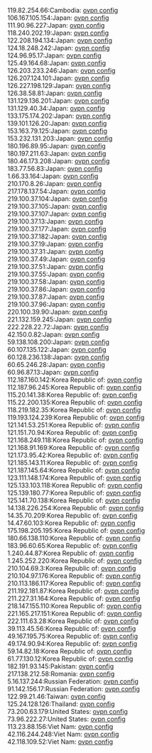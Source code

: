 119.82.254.66:Cambodia: [ovpn config](vpn/119_82_254_66.ovpn)  
106.167.105.154:Japan: [ovpn config](vpn/106_167_105_154.ovpn)  
111.90.96.227:Japan: [ovpn config](vpn/111_90_96_227.ovpn)  
118.240.202.19:Japan: [ovpn config](vpn/118_240_202_19.ovpn)  
122.208.194.134:Japan: [ovpn config](vpn/122_208_194_134.ovpn)  
124.18.248.242:Japan: [ovpn config](vpn/124_18_248_242.ovpn)  
124.96.95.17:Japan: [ovpn config](vpn/124_96_95_17.ovpn)  
125.49.164.68:Japan: [ovpn config](vpn/125_49_164_68.ovpn)  
126.203.233.246:Japan: [ovpn config](vpn/126_203_233_246.ovpn)  
126.207.124.101:Japan: [ovpn config](vpn/126_207_124_101.ovpn)  
126.227.198.129:Japan: [ovpn config](vpn/126_227_198_129.ovpn)  
126.38.58.81:Japan: [ovpn config](vpn/126_38_58_81.ovpn)  
131.129.136.201:Japan: [ovpn config](vpn/131_129_136_201.ovpn)  
131.129.40.34:Japan: [ovpn config](vpn/131_129_40_34.ovpn)  
133.175.174.202:Japan: [ovpn config](vpn/133_175_174_202.ovpn)  
139.101.126.20:Japan: [ovpn config](vpn/139_101_126_20.ovpn)  
153.163.79.125:Japan: [ovpn config](vpn/153_163_79_125.ovpn)  
153.232.131.203:Japan: [ovpn config](vpn/153_232_131_203.ovpn)  
180.196.89.95:Japan: [ovpn config](vpn/180_196_89_95.ovpn)  
180.197.211.63:Japan: [ovpn config](vpn/180_197_211_63.ovpn)  
180.46.173.208:Japan: [ovpn config](vpn/180_46_173_208.ovpn)  
183.77.56.83:Japan: [ovpn config](vpn/183_77_56_83.ovpn)  
1.66.33.164:Japan: [ovpn config](vpn/1_66_33_164.ovpn)  
210.170.8.26:Japan: [ovpn config](vpn/210_170_8_26.ovpn)  
217.178.137.54:Japan: [ovpn config](vpn/217_178_137_54.ovpn)  
219.100.37.104:Japan: [ovpn config](vpn/219_100_37_104.ovpn)  
219.100.37.105:Japan: [ovpn config](vpn/219_100_37_105.ovpn)  
219.100.37.107:Japan: [ovpn config](vpn/219_100_37_107.ovpn)  
219.100.37.13:Japan: [ovpn config](vpn/219_100_37_13.ovpn)  
219.100.37.177:Japan: [ovpn config](vpn/219_100_37_177.ovpn)  
219.100.37.182:Japan: [ovpn config](vpn/219_100_37_182.ovpn)  
219.100.37.19:Japan: [ovpn config](vpn/219_100_37_19.ovpn)  
219.100.37.31:Japan: [ovpn config](vpn/219_100_37_31.ovpn)  
219.100.37.49:Japan: [ovpn config](vpn/219_100_37_49.ovpn)  
219.100.37.51:Japan: [ovpn config](vpn/219_100_37_51.ovpn)  
219.100.37.55:Japan: [ovpn config](vpn/219_100_37_55.ovpn)  
219.100.37.58:Japan: [ovpn config](vpn/219_100_37_58.ovpn)  
219.100.37.86:Japan: [ovpn config](vpn/219_100_37_86.ovpn)  
219.100.37.87:Japan: [ovpn config](vpn/219_100_37_87.ovpn)  
219.100.37.96:Japan: [ovpn config](vpn/219_100_37_96.ovpn)  
220.100.39.90:Japan: [ovpn config](vpn/220_100_39_90.ovpn)  
221.132.159.245:Japan: [ovpn config](vpn/221_132_159_245.ovpn)  
222.228.22.72:Japan: [ovpn config](vpn/222_228_22_72.ovpn)  
42.150.0.82:Japan: [ovpn config](vpn/42_150_0_82.ovpn)  
59.138.108.200:Japan: [ovpn config](vpn/59_138_108_200.ovpn)  
60.107.135.122:Japan: [ovpn config](vpn/60_107_135_122.ovpn)  
60.128.236.138:Japan: [ovpn config](vpn/60_128_236_138.ovpn)  
60.65.246.28:Japan: [ovpn config](vpn/60_65_246_28.ovpn)  
60.96.87.13:Japan: [ovpn config](vpn/60_96_87_13.ovpn)  
112.187.160.142:Korea Republic of: [ovpn config](vpn/112_187_160_142.ovpn)  
112.187.96.245:Korea Republic of: [ovpn config](vpn/112_187_96_245.ovpn)  
115.20.141.38:Korea Republic of: [ovpn config](vpn/115_20_141_38.ovpn)  
115.22.200.135:Korea Republic of: [ovpn config](vpn/115_22_200_135.ovpn)  
118.219.182.35:Korea Republic of: [ovpn config](vpn/118_219_182_35.ovpn)  
119.193.124.239:Korea Republic of: [ovpn config](vpn/119_193_124_239.ovpn)  
121.141.53.251:Korea Republic of: [ovpn config](vpn/121_141_53_251.ovpn)  
121.151.70.94:Korea Republic of: [ovpn config](vpn/121_151_70_94.ovpn)  
121.168.249.118:Korea Republic of: [ovpn config](vpn/121_168_249_118.ovpn)  
121.168.91.169:Korea Republic of: [ovpn config](vpn/121_168_91_169.ovpn)  
121.173.95.42:Korea Republic of: [ovpn config](vpn/121_173_95_42.ovpn)  
121.185.143.11:Korea Republic of: [ovpn config](vpn/121_185_143_11.ovpn)  
121.187.145.64:Korea Republic of: [ovpn config](vpn/121_187_145_64.ovpn)  
123.111.148.174:Korea Republic of: [ovpn config](vpn/123_111_148_174.ovpn)  
125.133.103.118:Korea Republic of: [ovpn config](vpn/125_133_103_118.ovpn)  
125.139.180.77:Korea Republic of: [ovpn config](vpn/125_139_180_77.ovpn)  
125.141.70.138:Korea Republic of: [ovpn config](vpn/125_141_70_138.ovpn)  
14.138.226.254:Korea Republic of: [ovpn config](vpn/14_138_226_254.ovpn)  
14.35.70.209:Korea Republic of: [ovpn config](vpn/14_35_70_209.ovpn)  
14.47.60.103:Korea Republic of: [ovpn config](vpn/14_47_60_103.ovpn)  
175.198.205.195:Korea Republic of: [ovpn config](vpn/175_198_205_195.ovpn)  
180.66.138.110:Korea Republic of: [ovpn config](vpn/180_66_138_110.ovpn)  
183.96.60.65:Korea Republic of: [ovpn config](vpn/183_96_60_65.ovpn)  
1.240.44.87:Korea Republic of: [ovpn config](vpn/1_240_44_87.ovpn)  
1.245.252.220:Korea Republic of: [ovpn config](vpn/1_245_252_220.ovpn)  
210.104.69.3:Korea Republic of: [ovpn config](vpn/210_104_69_3.ovpn)  
210.104.97.176:Korea Republic of: [ovpn config](vpn/210_104_97_176.ovpn)  
210.113.186.117:Korea Republic of: [ovpn config](vpn/210_113_186_117.ovpn)  
211.192.181.87:Korea Republic of: [ovpn config](vpn/211_192_181_87.ovpn)  
211.227.31.164:Korea Republic of: [ovpn config](vpn/211_227_31_164.ovpn)  
218.147.155.110:Korea Republic of: [ovpn config](vpn/218_147_155_110.ovpn)  
221.165.217.151:Korea Republic of: [ovpn config](vpn/221_165_217_151.ovpn)  
222.111.63.28:Korea Republic of: [ovpn config](vpn/222_111_63_28.ovpn)  
39.113.45.56:Korea Republic of: [ovpn config](vpn/39_113_45_56.ovpn)  
49.167.195.75:Korea Republic of: [ovpn config](vpn/49_167_195_75.ovpn)  
49.174.90.94:Korea Republic of: [ovpn config](vpn/49_174_90_94.ovpn)  
59.14.82.18:Korea Republic of: [ovpn config](vpn/59_14_82_18.ovpn)  
61.77.130.12:Korea Republic of: [ovpn config](vpn/61_77_130_12.ovpn)  
182.191.93.145:Pakistan: [ovpn config](vpn/182_191_93_145.ovpn)  
217.138.212.58:Romania: [ovpn config](vpn/217_138_212_58.ovpn)  
5.16.137.244:Russian Federation: [ovpn config](vpn/5_16_137_244.ovpn)  
91.142.156.17:Russian Federation: [ovpn config](vpn/91_142_156_17.ovpn)  
122.99.21.46:Taiwan: [ovpn config](vpn/122_99_21_46.ovpn)  
125.24.128.126:Thailand: [ovpn config](vpn/125_24_128_126.ovpn)  
73.200.63.179:United States: [ovpn config](vpn/73_200_63_179.ovpn)  
73.96.222.27:United States: [ovpn config](vpn/73_96_222_27.ovpn)  
113.23.88.156:Viet Nam: [ovpn config](vpn/113_23_88_156.ovpn)  
42.116.244.248:Viet Nam: [ovpn config](vpn/42_116_244_248.ovpn)  
42.118.109.52:Viet Nam: [ovpn config](vpn/42_118_109_52.ovpn)  
